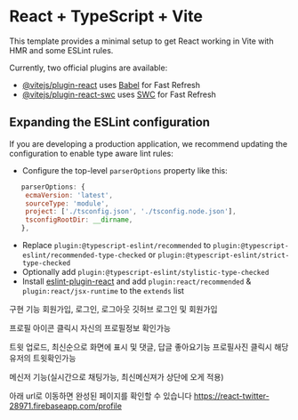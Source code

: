 # React + TypeScript + Vite

This template provides a minimal setup to get React working in Vite with HMR and some ESLint rules.

Currently, two official plugins are available:

- [@vitejs/plugin-react](https://github.com/vitejs/vite-plugin-react/blob/main/packages/plugin-react/README.md) uses [Babel](https://babeljs.io/) for Fast Refresh
- [@vitejs/plugin-react-swc](https://github.com/vitejs/vite-plugin-react-swc) uses [SWC](https://swc.rs/) for Fast Refresh

## Expanding the ESLint configuration

If you are developing a production application, we recommend updating the configuration to enable type aware lint rules:

- Configure the top-level `parserOptions` property like this:

```js
   parserOptions: {
    ecmaVersion: 'latest',
    sourceType: 'module',
    project: ['./tsconfig.json', './tsconfig.node.json'],
    tsconfigRootDir: __dirname,
   },
```

- Replace `plugin:@typescript-eslint/recommended` to `plugin:@typescript-eslint/recommended-type-checked` or `plugin:@typescript-eslint/strict-type-checked`
- Optionally add `plugin:@typescript-eslint/stylistic-type-checked`
- Install [eslint-plugin-react](https://github.com/jsx-eslint/eslint-plugin-react) and add `plugin:react/recommended` & `plugin:react/jsx-runtime` to the `extends` list

구현 기능
회원가입, 로그인, 로그아웃 깃허브 로그인 및 회원가입

프로필 아이콘 클릭시 자신의 프로필정보 확인가능

트윗 업로드, 최신순으로 화면에 표시 및 댓글, 답글 좋아요기능 프로필사진 클릭시 해당유저의 트윗확인가능

메신저 기능(실시간으로 채팅가능, 최신메신져가 상단에 오게 적용)



아래 url로 이동하면 완성된 페이지를 확인할 수 있습니다
https://react-twitter-28971.firebaseapp.com/profile
